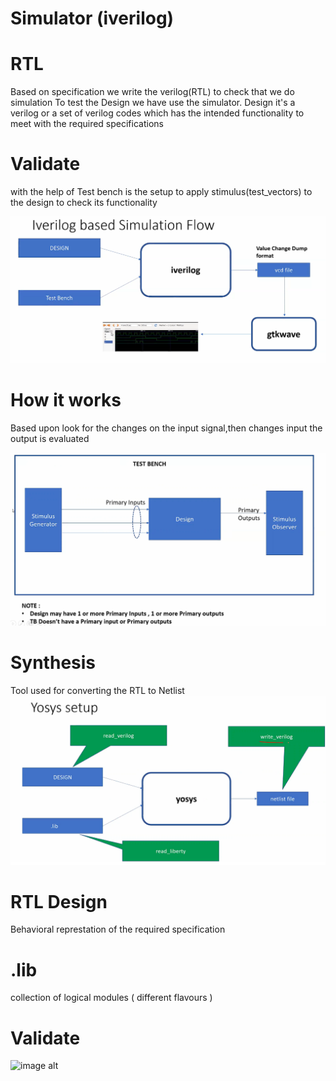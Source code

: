 # Simulator (iverilog)

# RTL
Based on specification we write the verilog(RTL) to check that we do simulation
To test the Design we have use the simulator.
Design it's a verilog or a set of verilog codes which has the intended functionality to meet with the required specifications

# Validate
with the help of Test bench is the setup to apply stimulus(test_vectors) to the design to check its functionality

![image alt](https://github.com/plnarasimha/SOC_RTL_GDSII/blob/4f4e35973e0f53c1eea16c8009ac29a6b95cc9f7/Day1/Theory/image/2.png)


# How it works
Based upon look for the changes on the input signal,then changes input the output is evaluated

![image alt](https://github.com/plnarasimha/SOC_RTL_GDSII/blob/15c22742402c6d5fd374c491aeac6545d8569daa/Day1/Theory/image/1.png)

# Synthesis
Tool used for converting the RTL to Netlist
![image alt](https://github.com/plnarasimha/SOC_RTL_GDSII/blob/9ca5d1abda725adf410537c76cff92abb19fc5c5/Day1/Theory/image/3.png) 
# RTL Design

Behavioral represtation of the required specification
# .lib

collection of logical modules ( different flavours )

# Validate

![image alt]()
